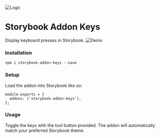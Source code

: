 ![Logo](https://github.com/sebheron/storybook-addon-keys/assets/6990718/d6eb84f7-edd3-4019-818c-2c56aeebf359)

# Storybook Addon Keys
Display keyboard presses in Storybook.
![Demo](https://github.com/sebheron/storybook-addon-keys/assets/6990718/9f1bc55c-9573-4ae9-9f61-2f65ea3e754d)

### Installation
```
npm i storybook-addon-keys --save
```

### Setup
Load the addon into Storybook like so:
```
module.exports = {
  addons: ['storybook-addon-keys'],
};
```

### Usage
Toggle the keys with the tool button provided. The addon will automatically match your preferred Storybook theme.
